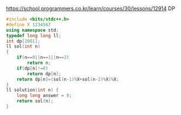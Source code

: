 https://school.programmers.co.kr/learn/courses/30/lessons/12914
DP

```c++
#include <bits/stdc++.h>
#define X 1234567
using namespace std;
typedef long long ll;
int dp[2001];
ll sol(int n)
{
    if(n==0||n==1||n==2)
        return n;
    if(dp[n]!=0)
        return dp[n];
    return dp[n]=(sol(n-1)%X+sol(n-2)%X)%X;
}
ll solution(int n) {
    long long answer = 0;
    return sol(n);
}
```
